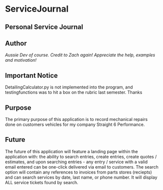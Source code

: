 # ServiceJournal
 Personal Service Journal
 ------

## Author
*Aussie Dev of course. Credit to Zach again! Appreciate the help, examples and motivation!*

## Important Notice
DetailingCalculator.py is not implemented into the program, and testingfunctions was to hit a box on the rubric last semester. Thanks
 
## Purpose
The primary purpose of this application is to record mechanical repairs done on customers vehicles for my company Straight 6 Performance.

## Future
The future of this application will feature a landing page within the application with: the ability to search entries, create entries, create quotes / estimates, and upon searching entries - any entry / service with a valid email entered can be one-click delivered via email to customers. The search option will contain any references to invoices from parts stores (reciepts) and can search services by date, last name, or phone number. It will display ALL service tickets found by search.
